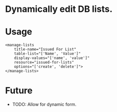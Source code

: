 # Dynamically edit DB lists.

# Usage

	<manage-lists
		title-name="Issued For List"
		table-list="['Name', 'Value']"
		display-values="['name', 'value']"
	    resource="issued-for-lists"
	    options="['create', 'delete']">
	</manage-lists>

# Future

- TODO: Allow for dynamic form.
